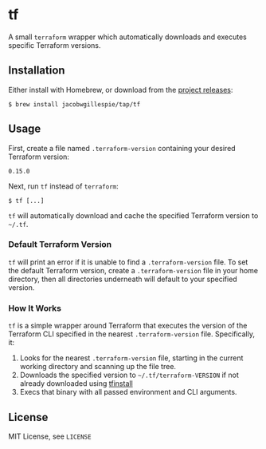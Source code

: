 # tf

A small `terraform` wrapper which automatically downloads and executes specific Terraform versions.

## Installation

Either install with Homebrew, or download from the [project releases](https://github.com/jacobwgillespie/tf/releases):

```shell
$ brew install jacobwgillespie/tap/tf
```

## Usage

First, create a file named `.terraform-version` containing your desired Terraform version:

```
0.15.0
```

Next, run `tf` instead of `terraform`:

```shell
$ tf [...]
```

`tf` will automatically download and cache the specified Terraform version to `~/.tf`.

### Default Terraform Version

`tf` will print an error if it is unable to find a `.terraform-version` file. To set the default Terraform version, create a `.terraform-version` file in your home directory, then all directories underneath will default to your specified version.

### How It Works

`tf` is a simple wrapper around Terraform that executes the version of the Terraform CLI specified in the nearest `.terraform-version` file. Specifically, it:

1. Looks for the nearest `.terraform-version` file, starting in the current working directory and scanning up the file tree.
2. Downloads the specified version to `~/.tf/terraform-VERSION` if not already downloaded using [tfinstall](github.com/hashicorp/terraform-exec)
3. Execs that binary with all passed environment and CLI arguments.

## License

MIT License, see `LICENSE`
